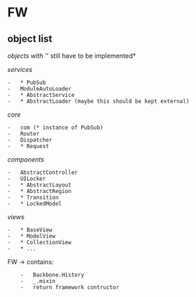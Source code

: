 FW
============================================

## object list

*objects with '*' still have to be implemented*


_services_

    -   * PubSub
    -   ModuleAutoLoader
    -   * AbstractService
    -   * AbstractLoader (maybe this should be kept external)

_core_

    -   com (* instance of PubSub)
    -   Router
    -   Dispatcher
    -   * Request

_components_

    -   AbstractController
    -   UILocker
    -   * AbstractLayout
    -   * AbstractRegion
    -   * Transition
    -   * LockedModel

_views_

    -   * BaseView
    -   * ModelView
    -   * CollectionView
    -   * ...

FW  -> contains:

        -   Backbone.History
        -   _.mixin
        -   return framework contructor
